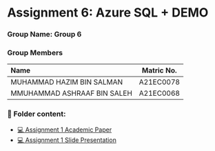 # Assignment 6: Azure SQL + DEMO
### Group Name: Group 6
### Group Members

| Name                                 | Matric No.    |
| :------------------------------------| :-----------: |
| MUHAMMAD HAZIM BIN SALMAN            |A21EC0078      |
| MMUHAMMAD ASHRAAF BIN SALEH          |A21EC0068      |

### 📂 Folder content:
* [💻 Assignment 1 Academic Paper](https://github.com/mikhaiIy/Academic-Paper-EIS-2024/blob/main/Group%201/System%20Analysis%20Program%20Development%20(SAP)%20in%20Enterprise.pdf)
* [💻 Assignment 1  Slide Presentation](https://github.com/mikhaiIy/Academic-Paper-EIS-2024/blob/main/Group%201/Presentation%20SAP%20Group%201.pdf)



